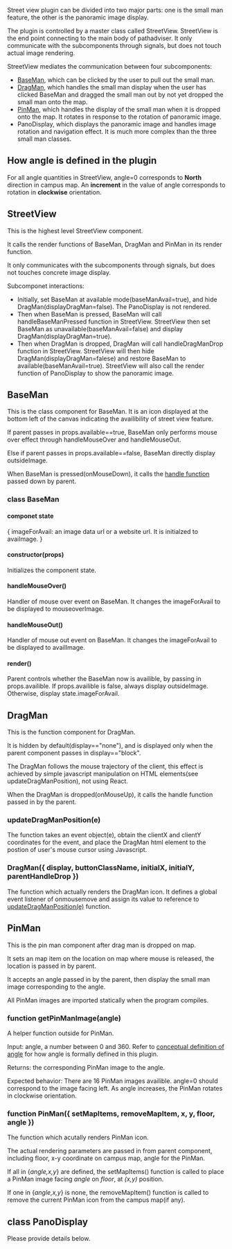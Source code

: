 Street view plugin can be divided into two major parts: one is the small man feature, the other is the panoramic image display. 

The plugin is controlled by a master class called StreetView. StreetView is the end point connecting to the main body of pathadviser. It only communicate with the subcomponents through signals, but does not touch actual image rendering.

StreetView mediates the communication between four subcomponents:

- [BaseMan](#class-baseman), which can be clicked by the user to pull out the small man.
- [DragMan](#class-dragman), which handles the small man display when the user has clicked BaseMan and dragged the small man out by not yet dropped the small man onto the map.
- [PinMan](#class-pinman), which handles the display of the small man when it is dropped onto the map. It rotates in response to the rotation of panoramic image.
- PanoDisplay, which displays the panoramic image and handles image rotation and navigation effect. It is much more complex than the three small man classes.

## How angle is defined in the plugin
For all angle quantities in StreetView, angle=0 corresponds to **North** direction in campus map. An **increment** in the value of angle corresponds to rotation in **clockwise** orientation.


## StreetView
This is the highest level StreetView component. 

It calls the render functions of BaseMan, DragMan and PinMan in its render function.

It only communicates with the subcomponents through signals, but does not 
touches concrete image display.

Subcomponet interactions: 
- Initially, set BaseMan at available mode(baseManAvail=true), and hide DragMan(displayDragMan=false). The PanoDisplay is not rendered.
- Then when BaseMan is pressed, BaseMan will call handleBaseManPressed function in StreetView. StreetView then set BaseMan as unavailable(baseManAvail=false) and display DragMan(displayDragMan=true).
- Then when DragMan is dropped, DragMan will call handleDragManDrop function in StreetView. StreetView will then hide DragMan(displayDragMan=falese) and restore BaseMan to available(baseManAvail=true). StreetView will also call the render function of PanoDisplay to show the panoramic image.

## BaseMan

This is the class component for BaseMan. It is an icon displayed at the bottom left of the canvas indicating the availibility of street view feature.

If parent passes in props.available==true, BaseMan only performs mouse over effect through handleMouseOver and handleMouseOut.

Else if parent passes in props.available==false, BaseMan directly display outsideImage.

When BaseMan is pressed(onMouseDown), it calls the [handle function](#class-streetview) passed down by parent.

### class BaseMan

#### componet state
{
    imageForAvail: an image data url or a website url. It is initialzed to avaiImage.
}
#### constructor(props)
Initializes the component state. 

#### handleMouseOver()
Handler of mouse over event on BaseMan. It changes the imageForAvail to be displayed to mouseoverImage.

#### handleMouseOut()
Handler of mouse out event on BaseMan. It changes the imageForAvail to be displayed to availImage. 

#### render()
Parent controls whether the BaseMan now is availible, by passing in props.availible. If props.availible is false, always display outsideImage. Otherwise, display state.imageForAvail.

## DragMan

This is the function component for DragMan. 

It is hidden by default(display=="none"), and is displayed only when the parent component passes in display=="block". 

The DragMan follows the mouse trajectory of the client, this effect is achieved by simple javascript manipulation on HTML elements(see updateDragManPosition), not using React.

When the DragMan is dropped(onMouseUp), it calls the handle function passed in by the parent.

### updateDragManPosition(e)
The function takes an event object(e), obtain the clientX and clientY coordinates for the event, and place the DragMan html element to the postion of user's mouse cursor using Javascript.

### DragMan({ display, buttonClassName, initialX, initialY, parentHandleDrop })
The function which actually renders the DragMan icon. It defines a global event listener of onmousemove and assign its value to reference to [updateDragManPosition(e)](#updateDragManPosition(e)) function.


## PinMan
This is the pin man component after drag man is dropped on map.

It sets an map item on the location on map where mouse is released, the location is passed in by parent.

It accepts an angle passed in by the parent, then display the small man image corresponding to the angle.

All PinMan images are imported statically when the program compiles.


### function getPinManImage(angle)
A helper function outside for PinMan.

Input: angle, a number between 0 and 360. Refer to [conceptual definition of angle](#how-angle-is-defined-in-the-plugin) for how angle is formally defined in this plugin.

Returns: the corresponding PinMan image to the angle.

Expected behavior:
There are 16 PinMan images availible. angle=0 should correspond to the image facing left. As angle increases, the PinMan rotates in clockwise orientation.


### function PinMan({ setMapItems, removeMapItem, x, y, floor, angle })
The function which acutally renders PinMan icon.

The actual rendering parameters are passed in from parent component, including floor, x-y coordinate on campus map, angle for the PinMan.

If all in {*angle,x,y*} are defined, the setMapItems() function is called to place a PinMan image facing *angle* on *floor*, at *(x,y)* position.

If one in {*angle,x,y*} is none, the removeMapItem() function is called to remove the current PinMan icon from the campus map(if any).

## class PanoDisplay
Please provide details below.

